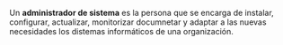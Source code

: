   Un **administrador de sistema** es la persona que se encarga de instalar, configurar, actualizar, monitorizar documnetar y adaptar a las nuevas necesidades los distemas informáticos de una organización.
